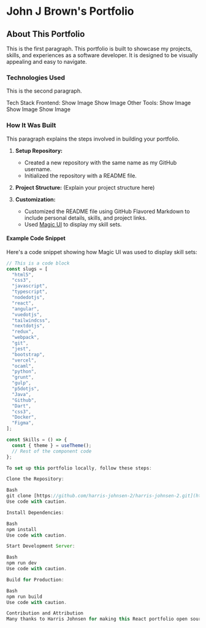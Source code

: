 # John J Brown's Portfolio

## About This Portfolio

This is the first paragraph. This portfolio is built to showcase my projects, skills, and experiences as a software developer. It is designed to be visually appealing and easy to navigate.

### Technologies Used

This is the second paragraph.

Tech Stack
Frontend:
Show Image
Show Image
Other Tools:
Show Image
Show Image
Show Image

### How It Was Built

This paragraph explains the steps involved in building your portfolio.

1. **Setup Repository:**
    * Created a new repository with the same name as my GitHub username.
    * Initialized the repository with a README file.

2. **Project Structure:** (Explain your project structure here)

3. **Customization:**
    * Customized the README file using GitHub Flavored Markdown to include personal details, skills, and project links.
    * Used [Magic UI](https://magicui.design/docs/components/icon-cloud) to display my skill sets.

#### Example Code Snippet

Here's a code snippet showing how Magic UI was used to display skill sets:

```jsx
// This is a code block
const slugs = [
  "html5",
  "css3",
  "javascript",
  "typescript",
  "nodedotjs",
  "react",
  "angular",
  "vuedotjs",
  "tailwindcss",
  "nextdotjs",
  "redux",
  "webpack",
  "git",
  "jest",
  "bootstrap",
  "vercel",
  "ocaml",
  "python",
  "grunt",
  "gulp",
  "p5dotjs",
  "Java",
  "Github",
  "Dart",
  "css3",
  "Docker",
  "Figma",
];

const Skills = () => {
  const { theme } = useTheme();
  // Rest of the component code
};

To set up this portfolio locally, follow these steps:

Clone the Repository:

Bash
git clone [https://github.com/harris-johnsen-2/harris-johnsen-2.git](https://github.com/harris-johnsen-2/harris-johnsen-2.git)
Use code with caution.

Install Dependencies:

Bash
npm install
Use code with caution.

Start Development Server:

Bash
npm run dev
Use code with caution.

Build for Production:

Bash
npm run build
Use code with caution.

Contribution and Attribution
Many thanks to Harris Johnsen for making this React portfolio open source. I have modified it slightly to include information about myself and the technologies used.
